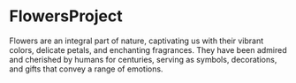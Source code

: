 # FlowersProject 

Flowers are an integral part of nature, captivating us with their vibrant colors, delicate petals, and enchanting fragrances. They have been admired and cherished by humans for centuries, serving as symbols, decorations, and gifts that convey a range of emotions.
